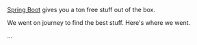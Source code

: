 [Spring Boot](https://spring.io/projects/spring-boot) gives you a ton free stuff out of the box.

We went on journey to find the best stuff. Here's where we went.

...